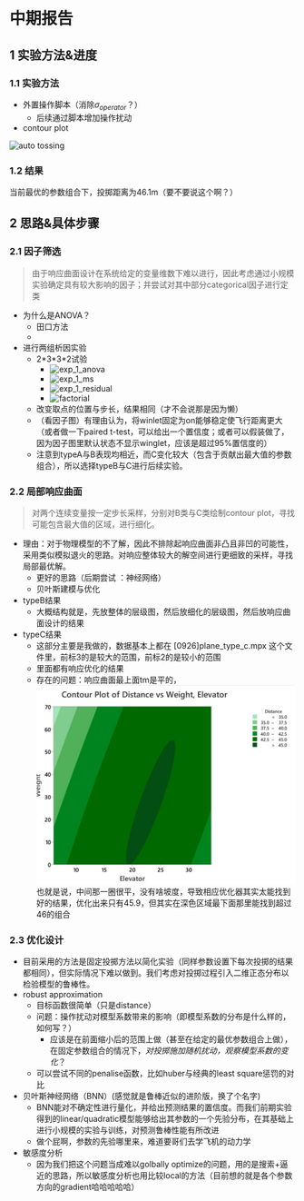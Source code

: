 # 中期报告
## 1 实验方法&进度
### 1.1 实验方法
- 外置操作脚本（消除$\sigma_{operator}$？）
    - 后续通过脚本增加操作扰动
- contour plot

![auto tossing](.\pictures\auto_tossing.gif)

### 1.2 结果
当前最优的参数组合下，投掷距离为46.1m（要不要说这个啊？）

## 2 思路&具体步骤
### 2.1 因子筛选
>由于响应曲面设计在系统给定的变量维数下难以进行，因此考虑通过小规模实验确定具有较大影响的因子；并尝试对其中部分categorical因子进行定类


- 为什么是ANOVA？
    - 田口方法
    - 
- 进行两组析因实验
    - 2\*3\*3\*2试验
        - ![exp_1_anova](pictures/2.1_exp_1_anova.png)
        - ![exp_1_ms](pictures/2.1_exp_1_ms.png)
        - ![exp_1_residual](pictures/2.1_exp_1_residual.png)
        - ![factorial](pictures/2.1_exp_1_fatorial.png)
    - 改变取点的位置与步长，结果相同（才不会说那是因为懒）
    - （看因子图）有理由认为，将winlet固定为on能够稳定使飞行距离更大（或者做一下paired t-test，可以给出一个置信度；或者可以假装做了，因为因子图里默认状态不显示winglet，应该是超过95%置信度的）
    - 注意到typeA与B表现均相近，而C变化较大（包含于贡献出最大值的参数组合），所以选择typeB与C进行后续实验。

### 2.2 局部响应曲面
>对两个连续变量按一定步长采样，分别对B类与C类绘制contour plot，寻找可能包含最大值的区域，进行细化。

- 理由：对于物理模型的不了解，因此不排除起响应曲面非凸且非凹的可能性，采用类似模拟退火的思路。对响应整体较大的解空间进行更细致的采样，寻找局部最优解。
    - 更好的思路（后期尝试 ：神经网络）
    - 贝叶斯建模与优化
- typeB结果
    - 大概结构就是，先放整体的层级图，然后放细化的层级图，然后放响应曲面设计的结果
- typeC结果
    - 这部分主要是我做的，数据基本上都在 \[0926\]plane_type_c.mpx 这个文件里，前标3的是较大的范围，前标2的是较小的范围
    - 里面都有响应优化的结果
    - 存在的问题：响应曲面最上面tm是平的，![层级图](pictures/2.2/2.2_typec_local_contour.jpg)也就是说，中间那一圈很平，没有啥坡度，导致相应优化器其实太能找到好的结果，优化出来只有45.9，但其实在深色区域最下面那里能找到超过46的组合

### 2.3 优化设计

- 目前采用的方法是固定投掷方法以简化实验（同样参数设置下每次投掷的结果都相同），但实际情况下难以做到。我们考虑对投掷过程引入二维正态分布以检验模型的鲁棒性。
- robust approximation
    - 目标函数很简单（只是distance）
    - 问题：操作扰动对模型系数带来的影响（即模型系数的分布是什么样的，如何写？）
      - 应该是在前面缩小后的范围上做（甚至在给定的最优参数组合上做），在固定参数组合的情况下，*对投掷施加随机扰动，观察模型系数的变化*？
    - 可以尝试不同的penalise函数，比如huber与经典的least square惩罚的对比
- 贝叶斯神经网络（BNN）(感觉就是鲁棒近似的进阶版，换了个名字)
    - BNN能对不确定性进行量化，并给出预测结果的置信度。而我们前期实验得到的linear/quadratic模型能够给出其参数的一个先验分布，在其基础上进行小规模的实验与训练，对预测鲁棒性能有所改进
    - 做个屁啊，参数的先验哪里来，难道要哥们去学飞机的动力学
- 敏感度分析
    - 因为我们把这个问题当成难以golbally optimize的问题，用的是搜索+逼近的思路，所以敏感度分析也用比较local的方法（目前想的就是各个参数方向的gradient哈哈哈哈哈）